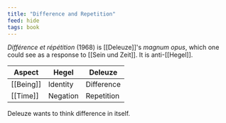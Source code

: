 ```yaml
---
title: "Difference and Repetition"
feed: hide
tags: book
---
```


_Différence et répétition_ (1968) is [[Deleuze]]'s _magnum opus_, which one could see as a response to [[Sein und Zeit]]. It is anti-[[Hegel]]. 

|Aspect|Hegel|Deleuze|
|-------|------|--------|
|[[Being]]|Identity|Difference
|[[Time]]|Negation|Repetition|

Deleuze wants to think difference in itself. 
